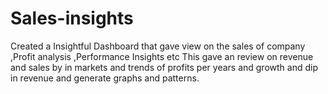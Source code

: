 # Sales-insights
Created a Insightful Dashboard that gave view on the sales of company ,Profit analysis ,Performance Insights etc This gave an review on revenue and sales by in markets and trends of profits per years and growth and dip in revenue and generate graphs and patterns.
